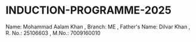 # INDUCTION-PROGRAMME-2025
Name: Mohammad Aalam Khan  , Branch: ME , Father's Name: Dilvar Khan , R. No.: 25106603 , M.No.: 7009160010
